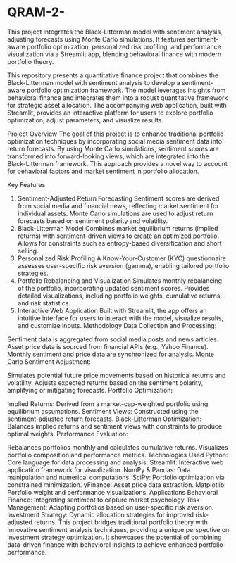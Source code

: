 # QRAM-2-
This project integrates the Black-Litterman model with sentiment analysis, adjusting forecasts using Monte Carlo simulations. It features sentiment-aware portfolio optimization, personalized risk profiling, and performance visualization via a Streamlit app, blending behavioral finance with modern portfolio theory.

This repository presents a quantitative finance project that combines the Black-Litterman model with sentiment analysis to develop a sentiment-aware portfolio optimization framework. The model leverages insights from behavioral finance and integrates them into a robust quantitative framework for strategic asset allocation. The accompanying web application, built with Streamlit, provides an interactive platform for users to explore portfolio optimization, adjust parameters, and visualize results.

Project Overview
The goal of this project is to enhance traditional portfolio optimization techniques by incorporating social media sentiment data into return forecasts. By using Monte Carlo simulations, sentiment scores are transformed into forward-looking views, which are integrated into the Black-Litterman framework. This approach provides a novel way to account for behavioral factors and market sentiment in portfolio allocation.

Key Features
1. Sentiment-Adjusted Return Forecasting
Sentiment scores are derived from social media and financial news, reflecting market sentiment for individual assets.
Monte Carlo simulations are used to adjust return forecasts based on sentiment polarity and volatility.
2. Black-Litterman Model
Combines market equilibrium returns (implied returns) with sentiment-driven views to create an optimized portfolio.
Allows for constraints such as entropy-based diversification and short selling.
3. Personalized Risk Profiling
A Know-Your-Customer (KYC) questionnaire assesses user-specific risk aversion (gamma), enabling tailored portfolio strategies.
4. Portfolio Rebalancing and Visualization
Simulates monthly rebalancing of the portfolio, incorporating updated sentiment scores.
Provides detailed visualizations, including portfolio weights, cumulative returns, and risk statistics.
5. Interactive Web Application
Built with Streamlit, the app offers an intuitive interface for users to interact with the model, visualize results, and customize inputs.
Methodology
Data Collection and Processing:

Sentiment data is aggregated from social media posts and news articles.
Asset price data is sourced from financial APIs (e.g., Yahoo Finance).
Monthly sentiment and price data are synchronized for analysis.
Monte Carlo Sentiment Adjustment:

Simulates potential future price movements based on historical returns and volatility.
Adjusts expected returns based on the sentiment polarity, amplifying or mitigating forecasts.
Portfolio Optimization:

Implied Returns: Derived from a market-cap-weighted portfolio using equilibrium assumptions.
Sentiment Views: Constructed using the sentiment-adjusted return forecasts.
Black-Litterman Optimization: Balances implied returns and sentiment views with constraints to produce optimal weights.
Performance Evaluation:

Rebalances portfolios monthly and calculates cumulative returns.
Visualizes portfolio composition and performance metrics.
Technologies Used
Python: Core language for data processing and analysis.
Streamlit: Interactive web application framework for visualization.
NumPy & Pandas: Data manipulation and numerical computations.
SciPy: Portfolio optimization via constrained minimization.
yFinance: Asset price data extraction.
Matplotlib: Portfolio weight and performance visualizations.
Applications
Behavioral Finance: Integrating sentiment to capture market psychology.
Risk Management: Adapting portfolios based on user-specific risk aversion.
Investment Strategy: Dynamic allocation strategies for improved risk-adjusted returns.
This project bridges traditional portfolio theory with innovative sentiment analysis techniques, providing a unique perspective on investment strategy optimization. It showcases the potential of combining data-driven finance with behavioral insights to achieve enhanced portfolio performance.
